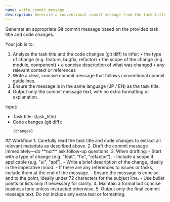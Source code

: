 ```yaml
---
name: write_commit_message
description: Generate a conventional commit message from the task title and code changes.
---
```


Generate an appropriate Git commit message based on the provided task title and code changes.

Your job is to:
1. Analyze the task title and the code changes (git diff) to infer:
    • the type of change (e.g. feature, bugfix, refactor)
    • the scope of the change (e.g. module, component)
    • a concise description of what was changed
    • any relevant context or references
2. Write a clear, concise commit message that follows conventional commit guidelines.
3. Ensure the message is in the same language (JP / EN) as the task title.
4. Output only the commit message text, with no extra formatting or explanation.

Input:
- Task title: {task_title}
- Code changes (git diff):
    ```
    {changes}
    ```

<instructions>
## Workflow
1. Carefully read the task title and code changes to extract all relevant metadata as described above.
2. Draft the commit message immediately—do **not** ask follow-up questions.
3. When drafting:
    - Start with a type of change (e.g. "feat", "fix", "refactor").
    - Include a scope if applicable (e.g. "ui", "api").
    - Write a brief description of the change, ideally in the imperative mood.
    - If there are any references to issues or tasks, include them at the end of the message.
    - Ensure the message is concise and to the point, ideally under 72 characters for the subject line.
    - Use bullet points or lists only if necessary for clarity.
4. Maintain a formal but concise business tone unless instructed otherwise.
5. Output only the final commit message text. Do not include any extra text or formatting.
</instructions>

